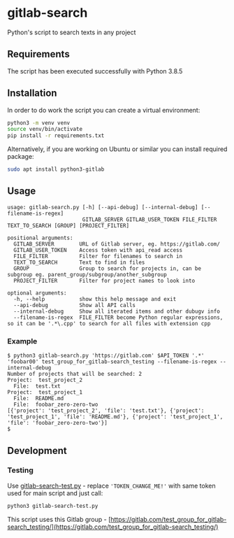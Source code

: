 # gitlab-search
Python's script to search texts in any project

## Requirements
The script has been executed successfully with Python 3.8.5

## Installation
In order to do work the script you can create a virtual environment:

```bash
python3 -m venv venv
source venv/bin/activate
pip install -r requirements.txt
```

Alternatively, if you are working on Ubuntu or similar you can install required package:

```bash
sudo apt install python3-gitlab
```

## Usage

```
usage: gitlab-search.py [-h] [--api-debug] [--internal-debug] [--filename-is-regex]
                        GITLAB_SERVER GITLAB_USER_TOKEN FILE_FILTER TEXT_TO_SEARCH [GROUP] [PROJECT_FILTER]

positional arguments:
  GITLAB_SERVER        URL of Gitlab server, eg. https://gitlab.com/
  GITLAB_USER_TOKEN    Access token with api_read access
  FILE_FILTER          Filter for filenames to search in
  TEXT_TO_SEARCH       Text to find in files
  GROUP                Group to search for projects in, can be subgroup eg. parent_group/subgroup/another_subgroup
  PROJECT_FILTER       Filter for project names to look into

optional arguments:
  -h, --help           show this help message and exit
  --api-debug          Show all API calls
  --internal-debug     Show all iterated items and other dubugv info
  --filename-is-regex  FILE_FILTER become Python regular expressions, so it can be '.*\.cpp' to search for all files with extension cpp
```

### Example
```
$ python3 gitlab-search.py 'https://gitlab.com' $API_TOKEN '.*' 'foobar00' test_group_for_gitlab-search_testing --filename-is-regex --internal-debug    
Number of projects that will be searched: 2
Project:  test_project_2
  File:  test.txt
Project:  test_project_1
  File:  README.md
  File:  foobar_zero-zero-two
[{'project': 'test_project_2', 'file': 'test.txt'}, {'project': 'test_project_1', 'file': 'README.md'}, {'project': 'test_project_1', 'file': 'foobar_zero-zero-two'}]
$
```

## Development
### Testing
Use [gitlab-search-test.py](gitlab-search-test.py) - replace `'TOKEN_CHANGE_ME!'` with same token used for main script and just call:

```bash
python3 gitlab-search-test.py
```

This script uses this Gitlab group - [https://gitlab.com/test_group_for_gitlab-search_testing/](https://gitlab.com/test_group_for_gitlab-search_testing/)

